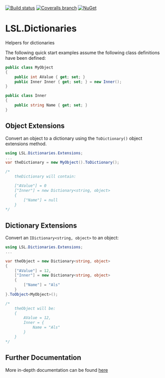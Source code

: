 [![Build status](https://img.shields.io/appveyor/ci/alunacjones/lsl-dictionaries.svg)](https://ci.appveyor.com/project/alunacjones/lsl-dictionaries)
[![Coveralls branch](https://img.shields.io/coverallsCoverage/github/alunacjones/LSL.Dictionaries)](https://coveralls.io/github/alunacjones/LSL.Dictionaries)
[![NuGet](https://img.shields.io/nuget/v/LSL.Dictionaries.svg)](https://www.nuget.org/packages/LSL.Dictionaries/)

# LSL.Dictionaries

Helpers for dictionaries

The following quick start examples assume the following class definitions have been defined:

```csharp
public class MyObject
{
    public int AValue { get; set; }
    public Inner Inner { get; set; } = new Inner();
}

public class Inner
{
    public string Name { get; set; }
}
```
## Object Extensions

Convert an object to a dictionary using the `ToDictionary()` object extensions method.

```csharp { data-fiddle="JWV0iK" }
using LSL.Dictionaries.Extensions;
...
var theDictionary = new MyObject().ToDictionary();

/*
    theDictionary will contain:

    ["AValue"] = 0
    ["Inner"] = new Dictionary<string, object>
    {
        ["Name"] = null
    }
*/
```

## Dictionary Extensions

Convert an `IDictionary<string, object>` to an object:

```csharp { data-fiddle="jQIAC7" } 
using LSL.Dictionaries.Extensions;
...

var theObject = new Dictionary<string, object>
{
    ["AValue"] = 12,
    ["Inner"] = new Dictionary<string, object>
    {
        ["Name"] = "Als"
    }
}.ToObject<MyObject>();

/*
    theObject will be:
    {
        AValue = 12,
        Inner = {
            Name = "Als"
        }
    }
*/
```
<!-- HIDE -->

## Further Documentation

More in-depth documentation can be found [here](https://alunacjones.github.io/LSL.Dictionaries/)

<!-- END:HIDE -->

